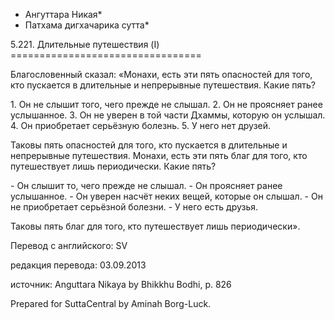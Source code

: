 * Ангуттара Никая*
* Патхама дигхачарика сутта*

5\.221\. Длительные путешествия \(I\)
\=\=\=\=\=\=\=\=\=\=\=\=\=\=\=\=\=\=\=\=\=\=\=\=\=\=\=\=\=\=\=\=\=

Благословенный сказал: «Монахи, есть эти пять опасностей для того, кто пускается в длительные и непрерывные путешествия\. Какие пять?

1\. Он не слышит того, чего прежде не слышал\.
2\. Он не проясняет ранее услышанное\.
3\. Он не уверен в той части Дхаммы, которую он услышал\.
4\. Он приобретает серьёзную болезнь\.
5\. У него нет друзей\.

Таковы пять опасностей для того, кто пускается в длительные и непрерывные путешествия\. Монахи, есть эти пять благ для того, кто путешествует лишь периодически\. Какие пять?

\- Он слышит то, чего прежде не слышал\.
\- Он проясняет ранее услышанное\.
\- Он уверен насчёт неких вещей, которые он слышал\.
\- Он не приобретает серьёзной болезни\.
\- У него есть друзья\.

Таковы пять благ для того, кто путешествует лишь периодически»\.

Перевод с английского: SV

редакция перевода: 03\.09\.2013

источник: Anguttara Nikaya by Bhikkhu Bodhi, p\. 826

Prepared for SuttaCentral by Aminah Borg\-Luck\.
